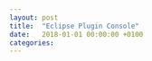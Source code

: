 ```yaml
---
layout: post
title:  "Eclipse Plugin Console"
date:   2018-01-01 00:00:00 +0100
categories:
---
```

